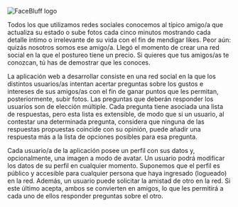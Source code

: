 ![FaceBluff logo](https://github.com/juanavilaes/AW-P1/blob/master/img/logo.png?raw=true)

Todos los que utilizamos redes sociales conocemos al típico amigo/a que actualiza su estado o sube
fotos cada cinco minutos mostrando cada detalle íntimo o irrelevante de su vida con el fin de mendigar
likes. Peor aún: quizás nosotros somos ese amigo/a. Llegó el momento de crear una red social en la
que el postureo tiene un precio. Si quieres que tus amigos/as te conozcan, tú has de demostrar que les
conoces.

La aplicación web a desarrollar consiste en una red social en la que los distintos usuarios/as intentan
acertar preguntas sobre los gustos e intereses de sus amigos/as con el fin de ganar puntos que les permitan,
posteriormente, subir fotos. Las preguntas que deberán responder los usuarios son de elección
múltiple. Cada pregunta tiene asociada una lista de respuestas, pero esta lista es extensible, de modo
que si un usuario, al contestar una determinada pregunta, considera que ninguna de las respuestas
propuestas coincide con su opinión, puede añadir una respuesta más a la lista de opciones posibles
para esa pregunta.

Cada usuario/a de la aplicación posee un perfil con sus datos y, opcionalmente, una imagen a modo
de avatar. Un usuario podrá modificar los datos de su perfil en cualquier momento. Suponemos que el
perfil es público y accesible para cualquier persona que haya ingresado (logueado) en la red. Además,
un usuario puede solicitar la amistad de otro en la red. Si este último acepta, ambos se convierten en
amigos, lo que les permitirá a cada uno de ellos responder preguntas sobre el otro.
